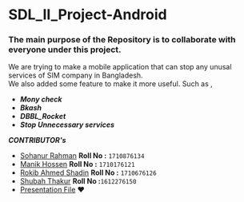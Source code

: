 # SDL_II_Project-Android
### The main purpose of the Repository is to collaborate with everyone under this project.
We are trying to make a mobile application that can stop any unusal services of SIM company in Bangladesh.  
We also added some feature to make it more useful. Such as ,
* **_Mony check_**
* **_Bkash_**
* **_DBBL_Rocket_**
* **_Stop Unnecessary services_**  

**_CONTRIBUTOR's_**<br /> 
- [Sohanur Rahman](https://github.com/SohanCSERU)       **Roll No :** `1710876134` <br />
- [Manik Hossen](https://github.com/rahathossenmanik)   **Roll No :** `1710176121` <br />
- [Rokib Ahmed Shadin](https://github.com/Rokib-ru-cse) **Roll No :** `1710676126` <br />
- [Shubah Thakur](https://github.com/shubahthakur46)    **Roll No :**`1612276150` <br />
- [Presentation File](https://github.com/SohanCSERU/SDL_II_Project-Android/blob/4ee08ec850bca4f1e7a27160354d17eec393d99f/SDL_Lab_II(Final).pptx?raw=true)
:heart:
